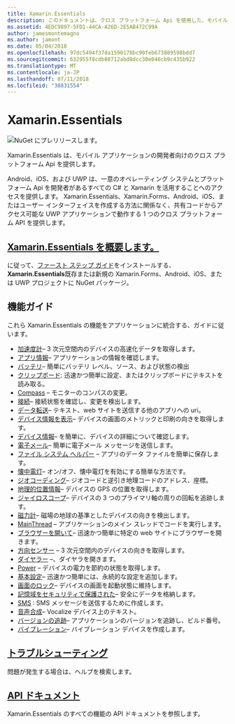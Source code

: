 ```yaml
---
title: Xamarin.Essentials
description: このドキュメントは、クロス プラットフォーム Api を使用した、モバイル アプリケーションの開発者を提供する、Xamarin.Essentials を記述するさまざまなガイドにリンクしています。
ms.assetid: 4EDC9897-5FD1-44CA-A26D-2E5AB472C99A
author: jamesmontemagno
ms.author: jamont
ms.date: 05/04/2018
ms.openlocfilehash: 97dc5494f37da1590178bc90feb673889598bdd7
ms.sourcegitcommit: 632955f8cdb80712abd8dcc30e046cb9c435b922
ms.translationtype: MT
ms.contentlocale: ja-JP
ms.lasthandoff: 07/11/2018
ms.locfileid: "38831554"
---
```

# <a name="xamarinessentials"></a>Xamarin.Essentials

![NuGet にプレリリースします。](~/media/shared/pre-release.png)

Xamarin.Essentials は、モバイル アプリケーションの開発者向けのクロス プラットフォーム Api を提供します。

Android、iOS、および UWP は、一意のオペレーティング システムとプラットフォーム Api を開発者があるすべての C# と Xamarin を活用することへのアクセスを提供します。 Xamarin.Essentials、Xamarin.Forms、Android、iOS、またはユーザー インターフェイスを作成する方法に関係なく、共有コードからアクセス可能な UWP アプリケーションで動作する 1 つのクロス プラットフォーム API を提供します。

## <a name="get-started-with-xamarinessentialsget-startedmdcontextxamarinxamarin-forms"></a>[Xamarin.Essentials を概要します。](get-started.md?context=xamarin/xamarin-forms)

に従って、[ファースト ステップ ガイド](get-started.md)をインストールする、 **Xamarin.Essentials**既存または新規の Xamarin.Forms、Android、iOS、または UWP プロジェクトに NuGet パッケージ。

## <a name="feature-guides"></a>機能ガイド

これら Xamarin.Essentials の機能をアプリケーションに統合する、ガイドに従います。

* [加速度計](accelerometer.md?context=xamarin/xamarin-forms)– 3 次元空間内のデバイスの高速化データを取得します。
* [アプリ情報](app-information.md?context=xamarin/xamarin-forms)– アプリケーションの情報を確認します。
* [バッテリ](battery.md?context=xamarin/xamarin-forms)– 簡単にバッテリ レベル、ソース、および状態の検出
* [クリップボード](clipboard.md?context=xamarin/xamarin-forms): 迅速かつ簡単に設定、またはクリップボードにテキストを読み取る。
* [Compass](compass.md?context=xamarin/xamarin-forms) – モニターのコンパスの変更。
* [接続](connectivity.md?context=xamarin/xamarin-forms)– 接続状態を確認し、変更を検出します。
* [データ転送](data-transfer.md?context=xamarin/xamarin-forms)– テキスト、web サイトを送信する他のアプリへの uri。
* [デバイス情報を表示](device-display.md?context=xamarin/xamarin-forms)– デバイスの画面のメトリックと印刷の向きを取得します。
* [デバイス情報](device-information.md?context=xamarin/xamarin-forms)– を簡単に、デバイスの詳細について確認します。
* [電子メール](email.md?context=xamarin/xamarin-forms)– 簡単に電子メール メッセージを送信します。
* [ファイル システム ヘルパー](file-system-helpers.md?context=xamarin/xamarin-forms) – アプリのデータ ファイルを簡単に保存します。
* [懐中電灯](flashlight.md?context=xamarin/xamarin-forms)– オン/オフ、懐中電灯を有効にする簡単な方法です。
* [ジオコーディング](geocoding.md?context=xamarin/xamarin-forms)– ジオコードと逆引き地理コードのアドレス、座標。
* [地理的位置情報](geolocation.md?context=xamarin/xamarin-forms)– デバイスの GPS の位置を取得します。
* [ジャイロスコープ](gyroscope.md?context=xamarin/xamarin-forms)– デバイスの 3 つのプライマリ軸の周りの回転を追跡します。
* [磁力計](magnetometer.md?context=xamarin/xamarin-forms)– 磁場の地球の基準としたデバイスの向きを検出します。
* [MainThread](main-thread.md?content=xamarin/xamarin-forms) – アプリケーションのメイン スレッドでコードを実行します。 
* [ブラウザーを開いて](open-browser.md?context=xamarin/xamarin-forms)– 迅速かつ簡単に特定の web サイトにブラウザーを開きます。
* [方向センサー](orientation-sensor.md?context=xamarin/xamarin-forms) – 3 次元空間内のデバイスの向きを取得します。
* [ダイヤラー](phone-dialer.md?context=xamarin/xamarin-forms) –、ダイヤラを開きます。
* [Power](power.md?context=xamarin/xamarin-forms) – デバイスの電力を節約の状態を取得します。
* [基本設定](preferences.md?context=xamarin/xamarin-forms)– 迅速かつ簡単には、永続的な設定を追加します。
* [画面のロック](screen-lock.md?context=xamarin/xamarin-forms)– デバイスの画面を起動状態に維持します。
* [記憶域をセキュリティで保護された](secure-storage.md?context=xamarin/xamarin-forms)– 安全にデータを格納します。
* [SMS](sms.md?context=xamarin/xamarin-forms) : SMS メッセージを送信するために作成します。
* [音声合成](text-to-speech.md?context=xamarin/xamarin-forms)– Vocalize デバイス上のテキスト。
* [バージョンの追跡](version-tracking.md?context=xamarin/xamarin-forms)– アプリケーションのバージョンを追跡し、ビルド番号。
* [バイブレーション](vibrate.md?context=xamarin/xamarin-forms)– バイブレーション デバイスを作成します。

## <a name="troubleshootingtroubleshootingmdcontextxamarinxamarin-forms"></a>[トラブルシューティング](troubleshooting.md?context=xamarin/xamarin-forms)

問題が発生する場合は、ヘルプを検索します。

## <a name="api-documentationxrefxamarinessentials"></a>[API ドキュメント](xref:Xamarin.Essentials)

Xamarin.Essentials のすべての機能の API ドキュメントを参照します。
